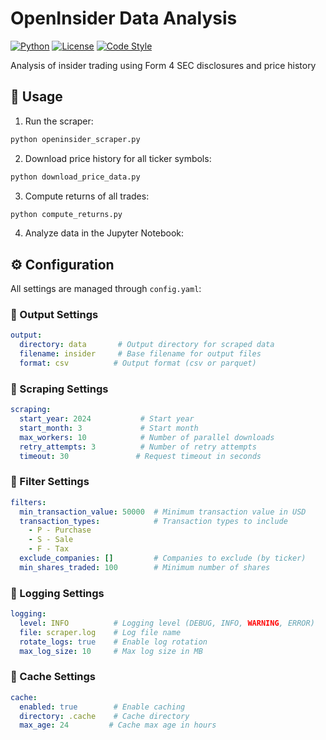 # OpenInsider Data Analysis

[![Python](https://img.shields.io/badge/Python-3.8%2B-blue.svg)](https://www.python.org/downloads/)
[![License](https://img.shields.io/badge/license-MIT-green.svg)](https://opensource.org/licenses/MIT)
[![Code Style](https://img.shields.io/badge/code%20style-black-black.svg)](https://github.com/psf/black)

Analysis of insider trading using Form 4 SEC disclosures and price history

## 🔧 Usage

1. Run the scraper:
```bash
python openinsider_scraper.py
```
2. Download price history for all ticker symbols:
```bash
python download_price_data.py
```
3. Compute returns of all trades:
```bash
python compute_returns.py
```
4. Analyze data in the Jupyter Notebook:



## ⚙️ Configuration

All settings are managed through `config.yaml`:

### 📁 Output Settings
```yaml
output:
  directory: data       # Output directory for scraped data
  filename: insider     # Base filename for output files
  format: csv          # Output format (csv or parquet)
```

### 🔄 Scraping Settings
```yaml
scraping:
  start_year: 2024           # Start year
  start_month: 3             # Start month
  max_workers: 10            # Number of parallel downloads
  retry_attempts: 3          # Number of retry attempts
  timeout: 30               # Request timeout in seconds
```

### 🔎 Filter Settings
```yaml
filters:
  min_transaction_value: 50000  # Minimum transaction value in USD
  transaction_types:            # Transaction types to include
    - P - Purchase
    - S - Sale
    - F - Tax
  exclude_companies: []         # Companies to exclude (by ticker)
  min_shares_traded: 100        # Minimum number of shares
```

### 📝 Logging Settings
```yaml
logging:
  level: INFO          # Logging level (DEBUG, INFO, WARNING, ERROR)
  file: scraper.log    # Log file name
  rotate_logs: true    # Enable log rotation
  max_log_size: 10     # Max log size in MB
```

### 💾 Cache Settings
```yaml
cache:
  enabled: true        # Enable caching
  directory: .cache    # Cache directory
  max_age: 24         # Cache max age in hours
```